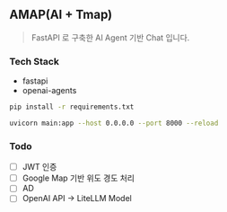 
## AMAP(AI + Tmap)

> FastAPI 로 구축한 AI Agent 기반 Chat 입니다.

### Tech Stack

* fastapi
* openai-agents



```bash
pip install -r requirements.txt

uvicorn main:app --host 0.0.0.0 --port 8000 --reload
```

### Todo

- [ ] JWT 인증
- [ ] Google Map 기반 위도 경도 처리
- [ ] AD
- [ ] OpenAI API -> LiteLLM Model 
